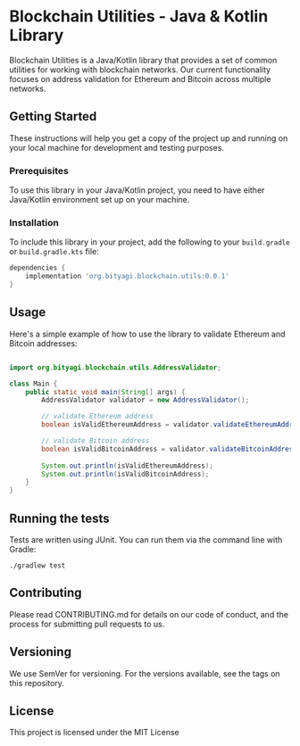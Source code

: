 # Blockchain Utilities - Java & Kotlin Library

Blockchain Utilities is a Java/Kotlin library that provides a set of common utilities for working with blockchain networks.
Our current functionality focuses on address validation for Ethereum and Bitcoin across multiple networks.

## Getting Started

These instructions will help you get a copy of the project up and running on your local machine for development and testing purposes.

### Prerequisites

To use this library in your Java/Kotlin project, you need to have either Java/Kotlin environment set up on your machine.

### Installation

To include this library in your project, add the following to your `build.gradle` or `build.gradle.kts` file:

```gradle
dependencies {
    implementation 'org.bityagi.blockchain.utils:0.0.1'
}
```

## Usage
Here's a simple example of how to use the library to validate Ethereum and Bitcoin addresses:
```java

import org.bityagi.blockchain.utils.AddressValidator;

class Main {
    public static void main(String[] args) {
        AddressValidator validator = new AddressValidator();

        // validate Ethereum address
        boolean isValidEthereumAddress = validator.validateEthereumAddress("0x...", "mainnet");

        // validate Bitcoin address
        boolean isValidBitcoinAddress = validator.validateBitcoinAddress("1A1zP1eP5QGefi2DMPTfTL5SLmv7DivfNa", "mainnet");
        
        System.out.println(isValidEthereumAddress);
        System.out.println(isValidBitcoinAddress);
    }
}
```

## Running the tests
Tests are written using JUnit. You can run them via the command line with Gradle:
```shell
./gradlew test
```

## Contributing
Please read CONTRIBUTING.md for details on our code of conduct, and the process for submitting pull requests to us.

## Versioning
We use SemVer for versioning. For the versions available, see the tags on this repository.

## License
This project is licensed under the MIT License
